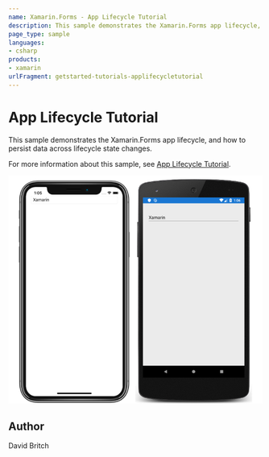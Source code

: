 ```yaml
---
name: Xamarin.Forms - App Lifecycle Tutorial
description: This sample demonstrates the Xamarin.Forms app lifecycle, and how to persist data across lifecycle state changes.
page_type: sample
languages:
- csharp
products:
- xamarin
urlFragment: getstarted-tutorials-applifecycletutorial
---
```

# App Lifecycle Tutorial

This sample demonstrates the Xamarin.Forms app lifecycle, and how to persist data across lifecycle state changes.

For more information about this sample, see [App Lifecycle Tutorial](https://docs.microsoft.com/xamarin/get-started/tutorials/app-lifecycle/).

![App Lifecycle Tutorial application screenshot](Screenshots/01All.png "App Lifecycle Tutorial application screenshot")

## Author

David Britch
